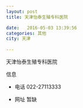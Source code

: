 ```yaml
--- 
layout: post 
title: 天津怡泰生殖专科医院

date:   2016-05-03 13:39:56 
categories: 其他  
city: 天津
  
--- 
```

   
天津怡泰生殖专科医院

信息
 - 电话 022-27113333

 - 网址 暂缺


